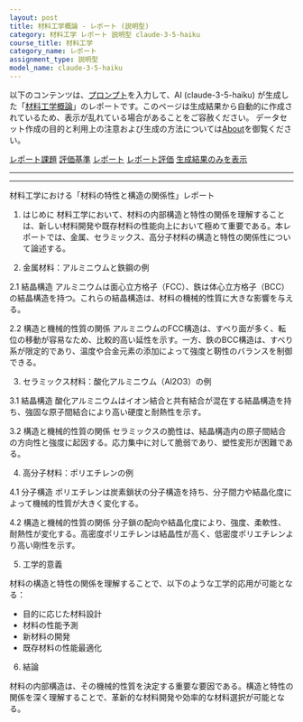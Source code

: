 ```yaml
---
layout: post
title: 材料工学概論 - レポート (説明型)
category: 材料工学 レポート 説明型 claude-3-5-haiku
course_title: 材料工学
category_name: レポート
assignment_type: 説明型
model_name: claude-3-5-haiku
---
```


以下のコンテンツは、[プロンプト](http://127.0.0.1:8000/generated/材料工学/claude-3-5-haiku/prompt_レポート-説明型.md)を入力して、AI (claude-3-5-haiku) が生成した「[材料工学概論](/contents/材料工学/)」のレポートです。このページは生成結果から自動的に作成されているため、表示が乱れている場合があることをご容赦ください。
データセット作成の目的と利用上の注意および生成の方法については[About](/About)を御覧ください。

[レポート課題](../レポート課題-説明型)
[評価基準](../評価基準-説明型)
[レポート](../レポート-説明型)
[レポート評価](../レポート評価-説明型)
[生成結果のみを表示](http://127.0.0.1:8000/generated/材料工学/claude-3-5-haiku/レポート-説明型.md)
  

***
***
  
材料工学における「材料の特性と構造の関係性」レポート

1. はじめに
材料工学において、材料の内部構造と特性の関係を理解することは、新しい材料開発や既存材料の性能向上において極めて重要である。本レポートでは、金属、セラミックス、高分子材料の構造と特性の関係性について論述する。

2. 金属材料：アルミニウムと鉄鋼の例

2.1 結晶構造
アルミニウムは面心立方格子（FCC）、鉄は体心立方格子（BCC）の結晶構造を持つ。これらの結晶構造は、材料の機械的性質に大きな影響を与える。

2.2 構造と機械的性質の関係
アルミニウムのFCC構造は、すべり面が多く、転位の移動が容易なため、比較的高い延性を示す。一方、鉄のBCC構造は、すべり系が限定的であり、温度や合金元素の添加によって強度と靭性のバランスを制御できる。

3. セラミックス材料：酸化アルミニウム（Al2O3）の例

3.1 結晶構造
酸化アルミニウムはイオン結合と共有結合が混在する結晶構造を持ち、強固な原子間結合により高い硬度と耐熱性を示す。

3.2 構造と機械的性質の関係
セラミックスの脆性は、結晶構造内の原子間結合の方向性と強度に起因する。応力集中に対して脆弱であり、塑性変形が困難である。

4. 高分子材料：ポリエチレンの例

4.1 分子構造
ポリエチレンは炭素鎖状の分子構造を持ち、分子間力や結晶化度によって機械的性質が大きく変化する。

4.2 構造と機械的性質の関係
分子鎖の配向や結晶化度により、強度、柔軟性、耐熱性が変化する。高密度ポリエチレンは結晶性が高く、低密度ポリエチレンより高い剛性を示す。

5. 工学的意義

材料の構造と特性の関係を理解することで、以下のような工学的応用が可能となる：
- 目的に応じた材料設計
- 材料の性能予測
- 新材料の開発
- 既存材料の性能最適化

6. 結論

材料の内部構造は、その機械的性質を決定する重要な要因である。構造と特性の関係を深く理解することで、革新的な材料開発や効率的な材料選択が可能となる。
